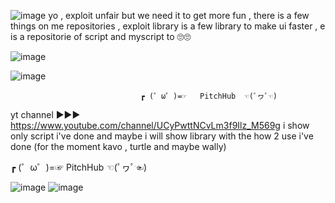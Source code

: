 ![image](https://user-images.githubusercontent.com/87212166/134061696-8f301274-349d-4a5e-80bf-492f5dcd921a.png)
yo , exploit unfair but we need it to get more fun , there is a few things on me repositories , exploit library is a few library to make ui faster , e is a repositorie of script and myscript to 🙄🙄


![image](https://user-images.githubusercontent.com/87212166/137377451-4ddceda9-39a1-470b-9e6e-0cec87d80f1b.png)



![image](https://user-images.githubusercontent.com/87212166/134063241-123f4d5a-7dac-41e2-9687-974d73c41d6f.png)

                                                                                               
                                 ┏ (゜ω゜)=☞   PitchHub  ☜(ﾟヮﾟ☜)


yt channel ▶▶▶
https://www.youtube.com/channel/UCyPwttNCvLm3f9Ilz_M569g
i show only script i've done and maybe i will show library with the how 2 use i've done (for the moment kavo , turtle and maybe wally)


┏ (゜ω゜)=☞   PitchHub  ☜(ﾟヮﾟ☜)

![image](https://user-images.githubusercontent.com/87212166/138928812-5f781dbe-0edb-4645-8eb1-076c4440c3fb.png)
![image](https://user-images.githubusercontent.com/87212166/138937835-ddaf0022-69c2-4911-8951-fd7375aea4fe.png)

